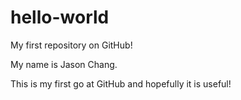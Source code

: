# hello-world
My first repository on GitHub!

My name is Jason Chang.

This is my first go at GitHub and hopefully it is useful!
